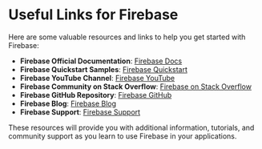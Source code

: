 # Useful Links for Firebase

Here are some valuable resources and links to help you get started with Firebase:

- **Firebase Official Documentation**: [Firebase Docs](https://firebase.google.com/docs)
- **Firebase Quickstart Samples**: [Firebase Quickstart](https://github.com/firebase/quickstart-js)
- **Firebase YouTube Channel**: [Firebase YouTube](https://www.youtube.com/c/firebase)
- **Firebase Community on Stack Overflow**: [Firebase on Stack Overflow](https://stackoverflow.com/questions/tagged/firebase)
- **Firebase GitHub Repository**: [Firebase GitHub](https://github.com/firebase/firebase-js-sdk)
- **Firebase Blog**: [Firebase Blog](https://firebase.googleblog.com/)
- **Firebase Support**: [Firebase Support](https://firebase.google.com/support)

These resources will provide you with additional information, tutorials, and community support as you learn to use Firebase in your applications.
